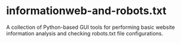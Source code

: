 # informationweb-and-robots.txt
A collection of Python-based GUI tools for performing basic website information analysis and checking robots.txt file configurations.
